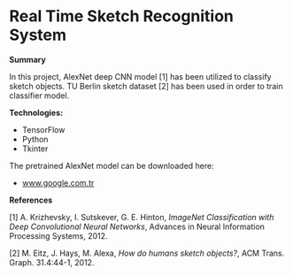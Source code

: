 # Real Time Sketch Recognition System

**Summary**

In this project, AlexNet deep CNN model [1] has been utilized to classify sketch objects. TU Berlin sketch dataset [2] has been used in order to train classifier model. 

**Technologies:**
- TensorFlow
- Python
- Tkinter

The pretrained AlexNet model can be downloaded here:
- www.google.com.tr

**References**

[1] A. Krizhevsky, I. Sutskever, G. E. Hinton, *ImageNet Classification with Deep Convolutional Neural Networks*, Advances in Neural Information Processing Systems, 2012.

[2] M. Eitz, J. Hays, M. Alexa, *How do humans sketch objects?*, ACM Trans. Graph. 31.4:44-1, 2012.
